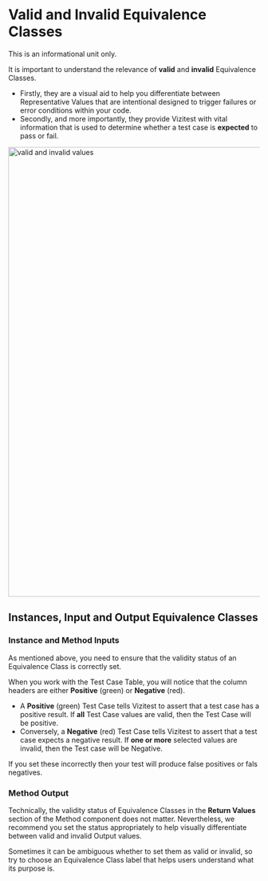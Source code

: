 # Valid and Invalid Equivalence Classes

This is an informational unit only.

It is important to understand the relevance of **valid** and **invalid** Equivalence Classes.

- Firstly, they are a visual aid to help you differentiate between Representative Values that are intentional designed to trigger failures or error conditions within your code.
- Secondly, and more importantly, they provide Vizitest with vital information that is used to determine whether a test case is **expected** to pass or fail.

<img src="invalid-valid-values.png" alt="valid and invalid values" width="900"/>

## Instances, Input and Output Equivalence Classes

### Instance and Method Inputs
As mentioned above, you need to ensure that the validity status of an Equivalence Class is correctly set.

When you work with the Test Case Table, you will notice that the column headers are either **Positive** (green) or **Negative** (red). 

- A **Positive** (green) Test Case tells Vizitest to assert that a test case has a positive result. If **all** Test Case values are valid, then the Test Case will be positive.
- Conversely, a **Negative** (red) Test Case tells Vizitest to assert that a test case expects a negative result. If **one or more** selected values are invalid, then the Test case will be Negative.

If you set these incorrectly then your test will produce false positives or fals negatives.

### Method Output
Technically, the validity status of Equivalence Classes in the **Return Values** section of the Method component does not matter. Nevertheless, we recommend you set the status appropriately to help visually differentiate between valid and invalid Output values.

Sometimes it can be ambiguous whether to set them as valid or invalid, so try to choose an Equivalence Class label that helps users understand what its purpose is.
